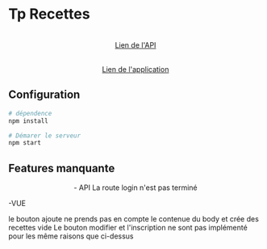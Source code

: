 # Tp Recettes

<p align="center">
  <a href="https://tpnotejs.herokuapp.com/" target="_blank">
    <br>
    Lien de l'API
  </a>
</p>

<p align="center">
  <a href="https://tpnotejs.herokuapp.com/" target="_blank">
    <br>
    Lien de l'application
  </a>
</p>

## Configuration


``` bash
# dépendence
npm install 

# Démarer le serveur
npm start
```
## Features manquante

<p align="center">
  - API
La route login n'est pas terminé
  
  -VUE
  
le bouton ajoute ne prends pas en compte le contenue du body et crée des recettes vide
Le bouton modifier et l'inscription ne sont pas implémenté pour les même raisons que ci-dessus

  </p>
